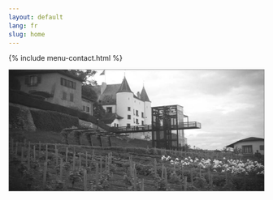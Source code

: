 ```yaml
---
layout: default
lang: fr
slug: home
---
```


{% include menu-contact.html %}

![Nyon Chateau](/photos/nyon-chateau.jpg)
